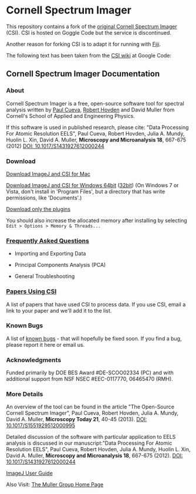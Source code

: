 # Cornell Spectrum Imager

This repository contains a fork of the [original Cornell Spectrum Imager][CSI] (CSI). CSI is hosted on Goggle Code but the service is discontinued.

Another reason for forking CSI is to adapt it for running with [Fiji].

The following text has been taken from the [CSI wiki] at Google Code:

## Cornell Spectrum Imager Documentation

### About

Cornell Spectrum Imager is a free, open-source software tool for spectral analysis written by [Paul Cueva], [Robert Hovden] and David Muller from Cornell's School of Applied and Engineering Physics.

If this software is used in published research, please cite: "Data Processing For Atomic Resolution EELS", Paul Cueva, Robert Hovden, Julia A. Mundy, Huolin L. Xin, David A. Muller, **Microscopy and Microanalysis 18**, 667-675 (2012) [DOI: 10.1017/S1431927612000244][DOI]

### Download

[Download ImageJ and CSI for Mac][Download Mac]

[Download ImageJ and CSI for Windows 64bit][Download Win] ([32bit][Download 32bit]) (On Windows 7 or Vista, don't install in 'Program Files', but a directory that has write permissions, like 'Documents'.)

[Download only the plugins][Download plugin]

You should also increase the allocated memory after installing by selecting `Edit > Options > Memory & Threads...`

### [Frequently Asked Questions][FAQ]

- Importing and Exporting Data

- Principal Components Analysis (PCA)

- General Troubleshooting

### [Papers Using CSI][papers]

A list of papers that have used CSI to process data. If you use CSI, email a link to your paper and we'll add it to the list.

### Known Bugs

A list of [known bugs] - that will hopefully be fixed soon. If you find a bug, please report it here or email us.

### Acknowledgments

Funded primarily by DOE BES Award #DE-SCOO02334 (PC) and with additional support from NSF NSEC #EEC-0117770, 06465470 (RMH).

### More Details

An overview of the tool can be found in the article "The Open-Source Cornell Spectrum Imager", Paul Cueva, Robert Hovden, Julia A. Mundy, David A. Muller, **Microscopy Today 21**, 40-45 (2013). [DOI: 10.1017/S1551929512000995][DOI2]

Detailed discussion of the software with particular application to EELS analysis is discussed in our manuscript:"Data Processing For Atomic Resolution EELS", Paul Cueva, Robert Hovden, Julia A. Mundy, Huolin L. Xin, David A. Muller, **Microscopy and Microanalysis 18**, 667-675 (2012). [DOI: 10.1017/S1431927612000244][DOI]

[ImageJ User Guide][IJ guide]

Also Visit: [The Muller Group Home Page][Muller Group]

[CSI]: https://code.google.com/archive/p/cornell-spectrum-imager/
[Fiji]: http://imagej.net/Fiji
[CSI wiki]: https://code.google.com/archive/p/cornell-spectrum-imager/wikis/Home.wiki
[Paul Cueva]: http://www.paulcueva.com/
[Robert Hovden]: http://www.roberthovden.com/
[DOI]: https://dx.doi.org/DOI:10.1017/S1431927612000244
[Download Mac]: https://storage.googleapis.com/google-code-archive-downloads/v1/code.google.com/cornell-spectrum-imager/ImageJ+CSI_v1.5.dmg
[Download Win]: https://storage.googleapis.com/google-code-archive-downloads/v1/code.google.com/cornell-spectrum-imager/CSI%20v1.5%20(64bit).exe
[Download 32bit]: https://storage.googleapis.com/google-code-archive-downloads/v1/code.google.com/cornell-spectrum-imager/CSI%20v1.5%20(32bit).exe
[Download plugin]: https://storage.googleapis.com/google-code-archive-downloads/v1/code.google.com/cornell-spectrum-imager/CSI_v1.5%20source.zip
[known bugs]: https://code.google.com/archive/p/cornell-spectrum-imager/issues
[DOI2]: https://dx.doi.org/10.1017/S1551929512000995
[FAQ]: https://code.google.com/archive/p/cornell-spectrum-imager/wikis/FrequentlyAskedQuestions.wiki
[papers]: https://code.google.com/archive/p/cornell-spectrum-imager/wikis/PapersUsingCSI.wiki
[IJ guide]: http://rsb.info.nih.gov/ij/docs/guide/user-guide.pdf
[Muller Group]: http://research.engineering.cornell.edu/muller/csi.cfm
